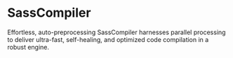 # SassCompiler
Effortless, auto-preprocessing SassCompiler harnesses parallel processing to deliver ultra-fast, self-healing, and optimized code compilation in a robust engine.
